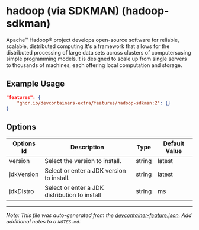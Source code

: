 
# hadoop (via SDKMAN) (hadoop-sdkman)

Apache™ Hadoop® project develops open-source software for reliable, scalable,
distributed computing.It's a framework that allows for the distributed
processing of large data sets across clusters of computersusing simple
programming models.It is designed to scale up from single servers to thousands
of machines, each offering local computation and storage.

## Example Usage

```json
"features": {
    "ghcr.io/devcontainers-extra/features/hadoop-sdkman:2": {}
}
```

## Options

| Options Id | Description | Type | Default Value |
|-----|-----|-----|-----|
| version | Select the version to install. | string | latest |
| jdkVersion | Select or enter a JDK version to install. | string | latest |
| jdkDistro | Select or enter a JDK distribution to install | string | ms |



---

_Note: This file was auto-generated from the [devcontainer-feature.json](devcontainer-feature.json).  Add additional notes to a `NOTES.md`._
